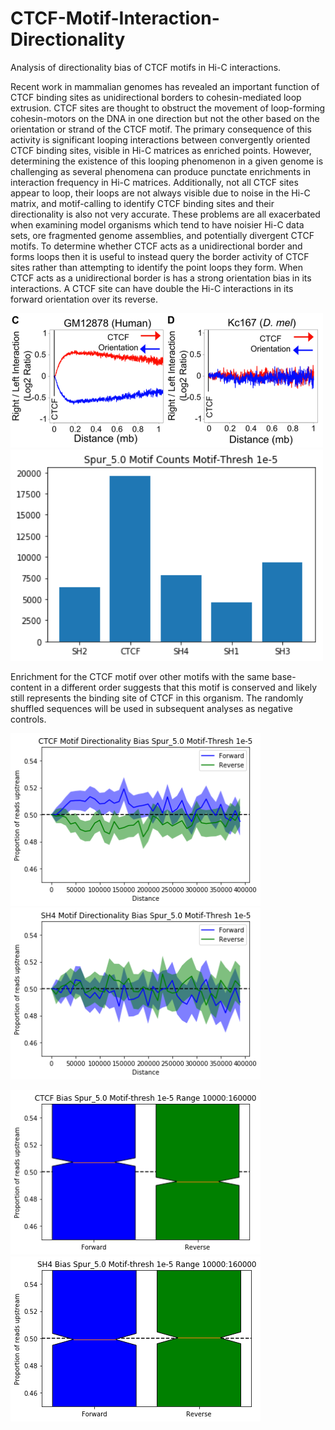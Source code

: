 # CTCF-Motif-Interaction-Directionality
Analysis of directionality bias of CTCF motifs in Hi-C interactions.

Recent work in mammalian genomes has revealed an important function of CTCF binding sites as unidirectional borders to cohesin-mediated loop extrusion. CTCF sites are thought to obstruct the movement of loop-forming cohesin-motors on the DNA in one direction but not the other based on the orientation or strand of the CTCF motif. The primary consequence of this activity is significant looping interactions between convergently oriented CTCF binding sites, visible in Hi-C matrices as enriched points. However, determining the existence of this looping phenomenon in a given genome is challenging as several phenomena can produce punctate enrichments in interaction frequency in Hi-C matrices. Additionally, not all CTCF sites appear to loop, their loops are not always visible due to noise in the Hi-C matrix, and motif-calling to identify CTCF binding sites and their directionality is also not very accurate. These problems are all exacerbated when examining model organisms which tend to have noisier Hi-C data sets, ore fragmented genome assemblies, and potentially divergent CTCF motifs. To determine whether CTCF acts as a unidirectional border and forms loops then it is useful to instead query the border activity of CTCF sites rather than attempting to identify the point loops they form. When CTCF acts as a unidirectional border is has a strong orientation bias in its interactions. A CTCF site can have double the Hi-C interactions in its forward orientation over its reverse.




<img src="https://github.com/5centmike/CTCF-Motif-Interaction-Directionality/blob/main/ctcf-human-drosophila.png" width="500">

<img src="https://github.com/5centmike/CTCF-Motif-Interaction-Directionality/blob/main/StrongylocentrotusCMFA.png" width="500">

Enrichment for the CTCF motif over other motifs with the same base-content in a different order suggests that this motif is conserved and likely still represents the binding site of CTCF in this organism. The randomly shuffled sequences will be used in subsequent analyses as negative controls.


<img src="https://github.com/5centmike/CTCF-Motif-Interaction-Directionality/blob/main/StrongCTCFDistPlot.png" width="400"><img src="https://github.com/5centmike/CTCF-Motif-Interaction-Directionality/blob/main/StrongSH4DistPlot.png" width="400">

<img src="https://github.com/5centmike/CTCF-Motif-Interaction-Directionality/blob/main/StrongCTCFBoxPlot.png" width="400"><img src="https://github.com/5centmike/CTCF-Motif-Interaction-Directionality/blob/main/StrongSH4BoxPlot.png" width="400">
